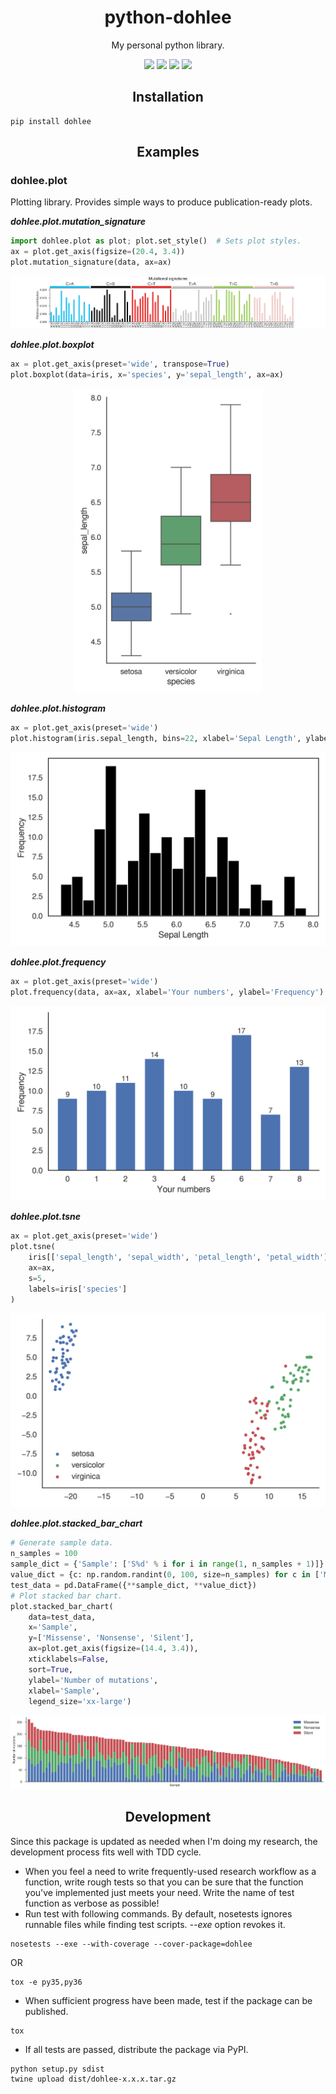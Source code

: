<h1 align="center">python-dohlee</h1>
<p align="center">My personal python library.</p>
<p align="center">
  <a href="https://readthedocs.org/projects/python-dohlee"><img src="https://readthedocs.org/projects/python-dohlee/badge/?style=flat" /></a>
  <a href="https://pypi.python.org/pypi/dohlee"><img src="https://img.shields.io/pypi/v/dohlee.svg" /></a>
  <a href="https://travis-ci.org/dohlee/python-dohlee"><img src="https://travis-ci.org/dohlee/python-dohlee.svg?branch=develop" /></a>
  <a href="https://coveralls.io/r/dohlee/python-dohlee"><img src="https://coveralls.io/repos/dohlee/python-dohlee/badge.svg?branch=develop&service=github" /></a>
</p>

<h2 align="center">Installation</h2>

```
pip install dohlee
```

<h2 align="center">Examples</h2>

### dohlee.plot

Plotting library. Provides simple ways to produce publication-ready plots.

***dohlee.plot.mutation_signature***
```python
import dohlee.plot as plot; plot.set_style()  # Sets plot styles.
ax = plot.get_axis(figsize=(20.4, 3.4))
plot.mutation_signature(data, ax=ax)
```

![mutation_signature](img/mutation_signature.png)

***dohlee.plot.boxplot***
```python
ax = plot.get_axis(preset='wide', transpose=True)
plot.boxplot(data=iris, x='species', y='sepal_length', ax=ax)
```

<p align='center'><img src='img/boxplot.png' style='width:300px'/></p>

***dohlee.plot.histogram***
```python
ax = plot.get_axis(preset='wide')
plot.histogram(iris.sepal_length, bins=22, xlabel='Sepal Length', ylabel='Frequency', ax=ax)
```

<p align='center'><img src='img/histogram.png' /></p>

***dohlee.plot.frequency***
```python
ax = plot.get_axis(preset='wide')
plot.frequency(data, ax=ax, xlabel='Your numbers', ylabel='Frequency')
```

<p align='center'><img src='img/frequency.png'></p>

***dohlee.plot.tsne***
```python
ax = plot.get_axis(preset='wide')
plot.tsne(
    iris[['sepal_length', 'sepal_width', 'petal_length', 'petal_width']],
    ax=ax,
    s=5,
    labels=iris['species']
)
```
<p align='center'><img src='img/tsne.png'></p>

***dohlee.plot.stacked_bar_chart***
```python
# Generate sample data.
n_samples = 100
sample_dict = {'Sample': ['S%d' % i for i in range(1, n_samples + 1)]}
value_dict = {c: np.random.randint(0, 100, size=n_samples) for c in ['Missense', 'Nonsense', 'Silent']}
test_data = pd.DataFrame({**sample_dict, **value_dict})
# Plot stacked bar chart.
plot.stacked_bar_chart(
    data=test_data,          
    x='Sample',
    y=['Missense', 'Nonsense', 'Silent'],
    ax=plot.get_axis(figsize=(14.4, 3.4)),
    xticklabels=False,
    sort=True,
    ylabel='Number of mutations',
    xlabel='Sample',
    legend_size='xx-large')
```
<p align='center'><img src='img/stacked_bar_chart.png'></p>

<h2 align='center'>Development</h2>

Since this package is updated as needed when I'm doing my research, the development process fits well with TDD cycle.
- When you feel a need to write frequently-used research workflow as a function, write rough tests so that you can be sure that the function you've implemented just meets your need. Write the name of test function as verbose as possible!
-  Run test with following commands. By default, nosetests ignores runnable files while finding test scripts. *--exe* option revokes it.
```shell
nosetests --exe --with-coverage --cover-package=dohlee
```
OR
```shell
tox -e py35,py36
```
- When sufficient progress have been made, test if the package can be published.
```shell
tox
```
- If all tests are passed, distribute the package via PyPI.
```shell
python setup.py sdist
twine upload dist/dohlee-x.x.x.tar.gz
```
